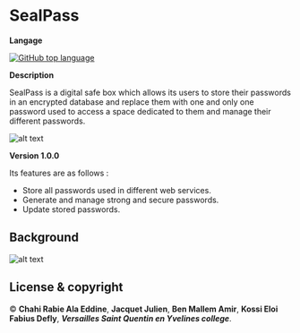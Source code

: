 # SealPass #

**Langage**

[![GitHub top language](https://img.shields.io/github/languages/top/ChahiAladeen/SealPass)](https://github.com/ChahiAladeen/SealPass)

**Description**

SealPass is a digital safe box which allows its users to store their passwords in an encrypted database and replace 
them with one and only one password used to access a space dedicated to them and manage their different passwords.

![alt text](http://ala-eddine-chahi.fr/pass.gif)

**Version 1.0.0**

Its features are as follows :

* Store all passwords used in different web services.
* Generate and manage strong and secure passwords.
* Update stored passwords.

## Background

![alt text](http://ala-eddine-chahi.fr/seal)

## License & copyright

© **Chahi Rabie Ala Eddine**, **Jacquet Julien**, **Ben Mallem Amir**, **Kossi Eloi Fabius Defly**, ***Versailles Saint Quentin en Yvelines college***.

